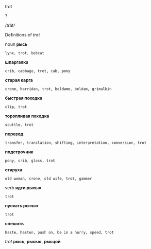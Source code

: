trot

?

/trät/

Definitions of _trot_

noun
**рысь**

    lynx, trot, bobcat
**шпаргалка**

    crib, cabbage, trot, cab, pony
**старая карга**

    crone, harridan, trot, beldame, beldam, grimalkin
**быстрая походка**

    clip, trot
**торопливая походка**

    scuttle, trot
**перевод**

    transfer, translation, shifting, interpretation, conversion, trot
**подстрочник**

    pony, crib, gloss, trot
**старуха**

    old woman, crone, old wife, trot, gammer

verb
**идти рысью**

    trot
**пускать рысью**

    trot
**спешить**

    haste, hasten, push on, be in a hurry, speed, trot

_trot_
**рысь**, **рысью**, **рысцой**